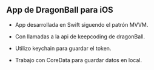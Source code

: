 ## App de DragonBall para iOS

- App desarrollada en Swift siguendo el patrón MVVM.

- Con llamadas a la api de keepcoding de dragonBall.

- Utilizo keychain para guardar el token.

- Trabajo con CoreData para guardar datos en local.
